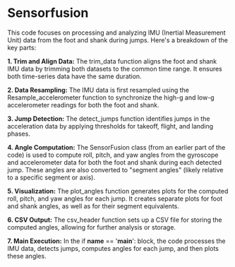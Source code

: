 # Sensorfusion
This code focuses on processing and analyzing IMU (Inertial Measurement Unit) data from the foot and shank during jumps. Here's a breakdown of the key parts:

**1. Trim and Align Data:**
The trim_data function aligns the foot and shank IMU data by trimming both datasets to the common time range. It ensures both time-series data have the same duration.

**2. Data Resampling:**
The IMU data is first resampled using the Resample_accelerometer function to synchronize the high-g and low-g accelerometer readings for both the foot and shank.

**3. Jump Detection:**
The detect_jumps function identifies jumps in the acceleration data by applying thresholds for takeoff, flight, and landing phases.

**4. Angle Computation:**
The SensorFusion class (from an earlier part of the code) is used to compute roll, pitch, and yaw angles from the gyroscope and accelerometer data for both the foot and shank during each detected jump. These angles are also converted to "segment angles" (likely relative to a specific segment or axis).

**5. Visualization:**
The plot_angles function generates plots for the computed roll, pitch, and yaw angles for each jump. It creates separate plots for foot and shank angles, as well as for their segment equivalents.

**6. CSV Output:**
The csv_header function sets up a CSV file for storing the computed angles, allowing for further analysis or storage.

**7. Main Execution:**
In the if __name__ == '__main__': block, the code processes the IMU data, detects jumps, computes angles for each jump, and then plots these angles.

